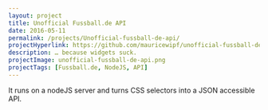 ```yaml
---
layout: project
title: Unofficial Fussball.de API
date: 2016-05-11
permalink: /projects/Unofficial-fussball-de-api/
projectHyperlink: https://github.com/mauricewipf/unofficial-fussball-de-api/
description: … because widgets suck.
projectImage: unofficial-fussball-de-api.png
projectTags: [Fussball.de, NodeJS, API]
---
```


It runs on a nodeJS server and turns CSS selectors into a JSON accessible API.

